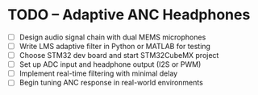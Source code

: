# TODO – Adaptive ANC Headphones

- [ ] Design audio signal chain with dual MEMS microphones
- [ ] Write LMS adaptive filter in Python or MATLAB for testing
- [ ] Choose STM32 dev board and start STM32CubeMX project
- [ ] Set up ADC input and headphone output (I2S or PWM)
- [ ] Implement real-time filtering with minimal delay
- [ ] Begin tuning ANC response in real-world environments
